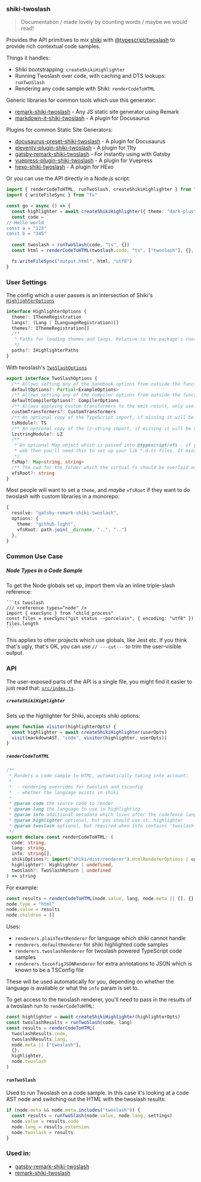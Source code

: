 ### shiki-twoslash

> Documentation / made lovely by counting words / maybe we would read!

Provides the API primitives to mix [shiki](https://shiki.matsu.io) with [@typescript/twoslash](https://github.com/microsoft/TypeScript-Website/tree/v2/packages/ts-twoslasher) to provide rich contextual code samples.

Things it handles:

- Shiki bootstrapping: `createShikiHighlighter`
- Running Twoslash over code, with caching and DTS lookups: `runTwoSlash`
- Rendering any code sample with Shiki: `renderCodeToHTML`

Generic libraries for common tools which use this generator:

- [remark-shiki-twoslash](https://www.npmjs.com/package/remark-shiki-twoslash) - Any JS static site generator using Remark
- [markdown-it-shiki-twoslash](https://www.npmjs.com/package/markdown-it-shiki-twoslash) - A plugin for Docusaurus

Plugins for common Static Site Generators:

- [docusaurus-preset-shiki-twoslash](https://www.npmjs.com/package/docusaurus-preset-shiki-twoslash) - A plugin for Docusaurus
- [eleventy-plugin-shiki-twoslash](https://www.npmjs.com/package/eleventy-plugin-shiki-twoslash) - A plugin for 11ty
- [gatsby-remark-shiki-twoslash](https://www.npmjs.com/package/gatsby-remark-shiki-twoslash) - For instantly using with Gatsby
- [vuepress-plugin-shiki-twoslash](https://www.npmjs.com/package/vuepress-plugin-shiki-twoslash) - A plugin for Vuepress
- [hexo-shiki-twoslash](https://www.npmjs.com/package/hexo-shiki-twoslash) - A plugin for HExo

Or you can use the API directly in a Node.js script:

```ts
import { renderCodeToHTML, runTwoSlash, createShikiHighlighter } from "shiki-twoslash"
import { writeFileSync } from "fs"

const go = async () => {
  const highlighter = await createShikiHighlighter({ theme: "dark-plus" })
  const code = `
// Hello world
const a = "123"
const b = "345"
    `
  const twoslash = runTwoSlash(code, "ts", {})
  const html = renderCodeToHTML(twoslash.code, "ts", ["twoslash"], {}, highlighter, twoslash)

  fs.writeFileSync("output.html", html, "utf8")
}
```

### User Settings

The config which a user passes is an intersection of Shiki's [`HighlighterOptions`](https://unpkg.com/shiki/dist/index.d.ts)

```ts
interface HighlighterOptions {
  theme?: IThemeRegistration
  langs?: (Lang | ILanguageRegistration)[]
  themes?: IThemeRegistration[]
  /**
   * Paths for loading themes and langs. Relative to the package's root.
   */
  paths?: IHighlighterPaths
}
```

With twoslash's [`TwoSlashOptions`](https://unpkg.com/@typescript/twoslash/dist/index.d.ts)

```ts
export interface TwoSlashOptions {
  /** Allows setting any of the handbook options from outside the function, useful if you don't want LSP identifiers */
  defaultOptions?: Partial<ExampleOptions>
  /** Allows setting any of the compiler options from outside the function */
  defaultCompilerOptions?: CompilerOptions
  /** Allows applying custom transformers to the emit result, only useful with the showEmit output */
  customTransformers?: CustomTransformers
  /** An optional copy of the TypeScript import, if missing it will be require'd. */
  tsModule?: TS
  /** An optional copy of the lz-string import, if missing it will be require'd. */
  lzstringModule?: LZ
  /**
   * An optional Map object which is passed into @typescript/vfs - if you are using twoslash on the
   * web then you'll need this to set up your lib *.d.ts files. If missing, it will use your fs.
   */
  fsMap?: Map<string, string>
  /** The cwd for the folder which the virtual fs should be overlaid on top of when using local fs, opts to process.cwd() if not present */
  vfsRoot?: string
}
```

Most people will want to set a `theme`, and _maybe_ `vfsRoot` if they want to do twoslash with custom libraries in a monorepo:

```ts
{
  resolve: "gatsby-remark-shiki-twoslash",
  options: {
    theme: "github-light",
    vfsRoot: path.join(__dirname, "..", "..")
  },
}
```

### Common Use Case

##### Node Types in a Code Sample

To get the Node globals set up, import them via an inline triple-slash reference:

````
```ts twoslash
/// <reference types="node" />
import { execSync } from "child_process"
const files = execSync("git status --porcelain", { encoding: "utf8" })
files.length
```
````

This applies to other projects which use globals, like Jest etc. If you think that's ugly, that's OK, you can use `// ---cut---` to trim the user-visible output.

### API

The user-exposed parts of the API is a single file, you might find it easier to just read that: [`src/index.ts`](https://github.com/microsoft/TypeScript-website/blob/v2/packages/shiki-twoslash/src/index.ts).

##### `createShikiHighlighter`

Sets up the highlighter for Shiki, accepts shiki options:

```ts
async function visitor(highlighterOpts) {
  const highlighter = await createShikiHighlighter(userOpts)
  visit(markdownAST, "code", visitor(highlighter, userOpts))
}
```

##### `renderCodeToHTML`

```ts
/**
 * Renders a code sample to HTML, automatically taking into account:
 *
 *  - rendering overrides for twoslash and tsconfig
 *  - whether the language exists in shiki
 *
 * @param code the source code to render
 * @param lang the language to use in highlighting
 * @param info additional metadata which lives after the codefence lang (e.g. ["twoslash"])
 * @param highlighter optional, but you should use it, highlighter
 * @param twoslash optional, but required when info contains 'twoslash' as a string
 */
export declare const renderCodeToHTML: (
  code: string,
  lang: string,
  info: string[],
  shikiOptions?: import("shiki/dist/renderer").HtmlRendererOptions | undefined,
  highlighter?: Highlighter | undefined,
  twoslash?: TwoSlashReturn | undefined
) => string
```

For example:

```ts
const results = renderCodeToHTML(node.value, lang, node.meta || [], {}, highlighter, node.twoslash)
node.type = "html"
node.value = results
node.children = []
```

Uses:

- `renderers.plainTextRenderer` for language which shiki cannot handle
- `renderers.defaultRenderer` for shiki highlighted code samples
- `renderers.twoslashRenderer` for twoslash powered TypeScript code samples
- `renderers.tsconfigJSONRenderer` for extra annotations to JSON which is known to be a TSConfig file

These will be used automatically for you, depending on whether the language is available or what the `info` param is set to.

To get access to the twoslash renderer, you'll need to pass in the results of a twoslash run to `renderCodeToHTML`:

```ts
const highlighter = await createShikiHighlighter(highlighterOpts)
const twoslashResults = runTwoSlash(code, lang)
const results = renderCodeToHTML(
  twoslashResults.code,
  twoslashResults.lang,
  node.meta || ["twoslash"],
  {},
  highlighter,
  node.twoslash
)
```

#### `runTwoSlash`

Used to run Twoslash on a code sample. In this case it's looking at a code AST node and switching out the HTML with the twoslash results:

```ts
if (node.meta && node.meta.includes("twoslash")) {
  const results = runTwoSlash(node.value, node.lang, settings)
  node.value = results.code
  node.lang = results.extension
  node.twoslash = results
}
```

### Used in:

- [gatsby-remark-shiki-twoslash](https://www.npmjs.com/package/gatsby-remark-shiki-twoslash)
- [remark-shiki-twoslash](https://www.npmjs.com/package/remark-shiki-twoslash)
